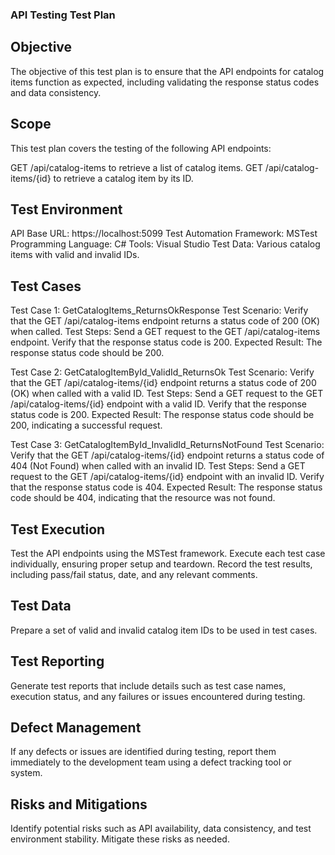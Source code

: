 ### API Testing Test Plan
## Objective
The objective of this test plan is to ensure that the API endpoints for catalog items function as expected, including validating the response status codes and data consistency.

## Scope
This test plan covers the testing of the following API endpoints:

GET /api/catalog-items to retrieve a list of catalog items.
GET /api/catalog-items/{id} to retrieve a catalog item by its ID.

## Test Environment
API Base URL: https://localhost:5099
Test Automation Framework: MSTest
Programming Language: C#
Tools: Visual Studio
Test Data: Various catalog items with valid and invalid IDs.

## Test Cases
Test Case 1: GetCatalogItems_ReturnsOkResponse
Test Scenario: Verify that the GET /api/catalog-items endpoint returns a status code of 200 (OK) when called.
Test Steps:
Send a GET request to the GET /api/catalog-items endpoint.
Verify that the response status code is 200.
Expected Result: The response status code should be 200.

Test Case 2: GetCatalogItemById_ValidId_ReturnsOk
Test Scenario: Verify that the GET /api/catalog-items/{id} endpoint returns a status code of 200 (OK) when called with a valid ID.
Test Steps:
Send a GET request to the GET /api/catalog-items/{id} endpoint with a valid ID.
Verify that the response status code is 200.
Expected Result: The response status code should be 200, indicating a successful request.

Test Case 3: GetCatalogItemById_InvalidId_ReturnsNotFound
Test Scenario: Verify that the GET /api/catalog-items/{id} endpoint returns a status code of 404 (Not Found) when called with an invalid ID.
Test Steps:
Send a GET request to the GET /api/catalog-items/{id} endpoint with an invalid ID.
Verify that the response status code is 404.
Expected Result: The response status code should be 404, indicating that the resource was not found.

## Test Execution
Test the API endpoints using the MSTest framework.
Execute each test case individually, ensuring proper setup and teardown.
Record the test results, including pass/fail status, date, and any relevant comments.

## Test Data
Prepare a set of valid and invalid catalog item IDs to be used in test cases.

## Test Reporting
Generate test reports that include details such as test case names, execution status, and any failures or issues encountered during testing.

## Defect Management
If any defects or issues are identified during testing, report them immediately to the development team using a defect tracking tool or system.

## Risks and Mitigations
Identify potential risks such as API availability, data consistency, and test environment stability. Mitigate these risks as needed.